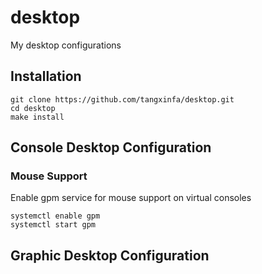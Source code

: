 # desktop #

My desktop configurations

## Installation ##

    git clone https://github.com/tangxinfa/desktop.git
    cd desktop
    make install

## Console Desktop Configuration ##

### Mouse Support ###

Enable gpm service for mouse support on virtual consoles

    systemctl enable gpm
    systemctl start gpm

## Graphic Desktop Configuration ##

